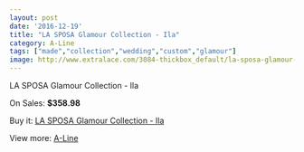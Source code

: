 ```yaml
---
layout: post
date: '2016-12-19'
title: "LA SPOSA Glamour Collection - Ila"
category: A-Line
tags: ["made","collection","wedding","custom","glamour"]
image: http://www.extralace.com/3084-thickbox_default/la-sposa-glamour-collection-ila.jpg
---
```

LA SPOSA Glamour Collection - Ila

On Sales: **$358.98**
<a href="https://www.extralace.com/a-line/1459-la-sposa-glamour-collection-ila.html"><amp-img layout="responsive" width="600" height="600" src="//www.extralace.com/3084-thickbox_default/la-sposa-glamour-collection-ila.jpg" alt="LA SPOSA Glamour Collection - Ila 0" /></a>

Buy it: [LA SPOSA Glamour Collection - Ila](https://www.extralace.com/a-line/1459-la-sposa-glamour-collection-ila.html "LA SPOSA Glamour Collection - Ila")

View more: [A-Line](https://www.extralace.com/2-a-line "A-Line")
